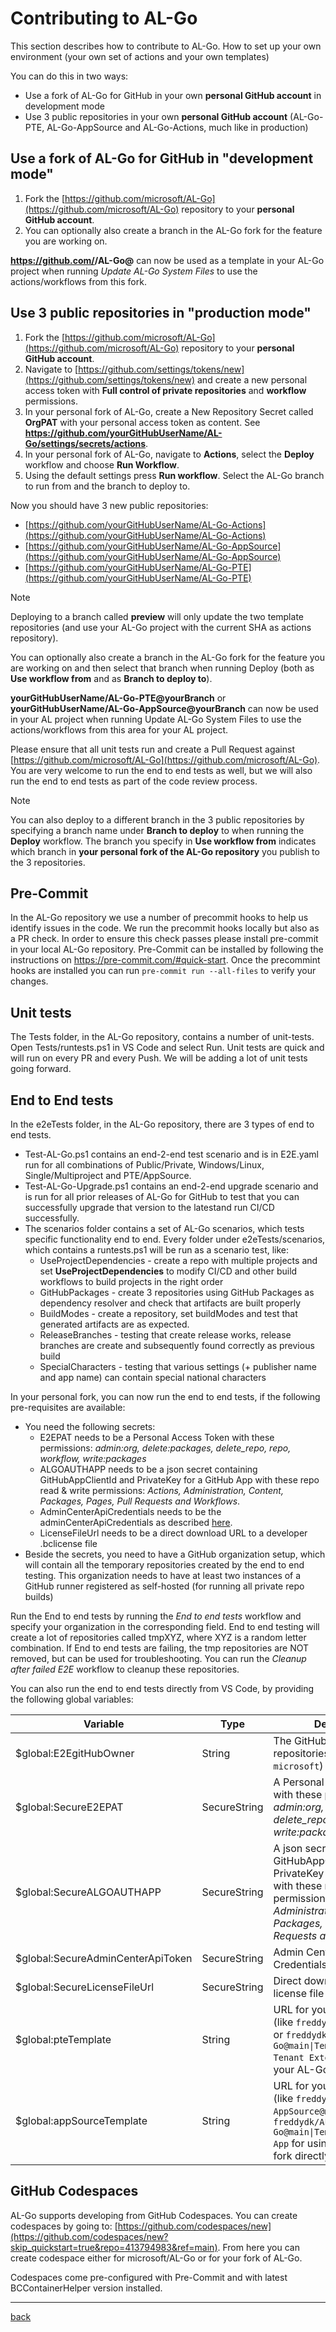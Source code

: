 # Contributing to AL-Go

This section describes how to contribute to AL-Go. How to set up your own environment (your own set of actions and your own templates)

You can do this in two ways:

- Use a fork of AL-Go for GitHub in your own **personal GitHub account** in development mode
- Use 3 public repositories in your own **personal GitHub account** (AL-Go-PTE, AL-Go-AppSource and AL-Go-Actions, much like in production)

## Use a fork of AL-Go for GitHub in "development mode"

1. Fork the [https://github.com/microsoft/AL-Go](https://github.com/microsoft/AL-Go) repository to your **personal GitHub account**.
1. You can optionally also create a branch in the AL-Go fork for the feature you are working on.

**https://github.com/<yourGitHubUserName>/AL-Go@<yourBranch>** can now be used as a template in your AL-Go project when running _Update AL-Go System Files_ to use the actions/workflows from this fork.

## Use 3 public repositories in "production mode"

1. Fork the [https://github.com/microsoft/AL-Go](https://github.com/microsoft/AL-Go) repository to your **personal GitHub account**.
1. Navigate to [https://github.com/settings/tokens/new](https://github.com/settings/tokens/new) and create a new personal access token with **Full control of private repositories** and **workflow** permissions.
1. In your personal fork of AL-Go, create a New Repository Secret called **OrgPAT** with your personal access token as content. See **https://github.com/yourGitHubUserName/AL-Go/settings/secrets/actions**.
1. In your personal fork of AL-Go, navigate to **Actions**, select the **Deploy** workflow and choose **Run Workflow**.
1. Using the default settings press **Run workflow**. Select the AL-Go branch to run from and the branch to deploy to.

Now you should have 3 new public repositories:

- [https://github.com/yourGitHubUserName/AL-Go-Actions](https://github.com/yourGitHubUserName/AL-Go-Actions)
- [https://github.com/yourGitHubUserName/AL-Go-AppSource](https://github.com/yourGitHubUserName/AL-Go-AppSource)
- [https://github.com/yourGitHubUserName/AL-Go-PTE](https://github.com/yourGitHubUserName/AL-Go-PTE)

> [!NOTE]
> Deploying to a branch called **preview** will only update the two template repositories (and use your AL-Go project with the current SHA as actions repository).

You can optionally also create a branch in the AL-Go fork for the feature you are working on and then select that branch when running Deploy (both as **Use workflow from** and as **Branch to deploy to**).

**yourGitHubUserName/AL-Go-PTE@yourBranch** or **yourGitHubUserName/AL-Go-AppSource@yourBranch** can now be used in your AL project when running Update AL-Go System Files to use the actions/workflows from this area for your AL project.

Please ensure that all unit tests run and create a Pull Request against [https://github.com/microsoft/AL-Go](https://github.com/microsoft/AL-Go). You are very welcome to run the end to end tests as well, but we will also run the end to end tests as part of the code review process.

> [!NOTE]
> You can also deploy to a different branch in the 3 public repositories by specifying a branch name under **Branch to deploy** to when running the **Deploy** workflow. The branch you specify in **Use workflow from** indicates which branch in **your personal fork of the AL-Go repository** you publish to the 3 repositories.

## Pre-Commit

In the AL-Go repository we use a number of precommit hooks to help us identify issues in the code. We run the precommit hooks locally but also as a PR check. In order to ensure this check passes please install pre-commit in your local AL-Go repository. Pre-Commit can be installed by following the instructions on https://pre-commit.com/#quick-start. Once the precommint hooks are installed you can run `pre-commit run --all-files` to verify your changes.

## Unit tests

The Tests folder, in the AL-Go repository, contains a number of unit-tests. Open Tests/runtests.ps1 in VS Code and select Run. Unit tests are quick and will run on every PR and every Push. We will be adding a lot of unit tests going forward.

## End to End tests

In the e2eTests folder, in the AL-Go repository, there are 3 types of end to end tests.

- Test-AL-Go.ps1 contains an end-2-end test scenario and is in E2E.yaml run for all combinations of Public/Private, Windows/Linux, Single/Multiproject and PTE/AppSource.
- Test-AL-Go-Upgrade.ps1 contains an end-2-end upgrade scenario and is run for all prior releases of AL-Go for GitHub to test that you can successfully upgrade that version to the latestand run CI/CD successfully.
- The scenarios folder contains a set of AL-Go scenarios, which tests specific functionality end to end. Every folder under e2eTests/scenarios, which contains a runtests.ps1 will be run as a scenario test, like:
  - UseProjectDependencies - create a repo with multiple projects and set **UseProjectDependencies** to modify CI/CD and other build workflows to build projects in the right order
  - GitHubPackages - create 3 repositories using GitHub Packages as dependency resolver and check that artifacts are built properly
  - BuildModes - create a repository, set buildModes and test that generated artifacts are as expected.
  - ReleaseBranches - testing that create release works, release branches are create and subsequently found correctly as previous build
  - SpecialCharacters - testing that various settings (+ publisher name and app name) can contain special national characters

In your personal fork, you can now run the end to end tests, if the following pre-requisites are available:

- You need the following secrets:
  - E2EPAT needs to be a Personal Access Token with these permissions: _admin:org, delete:packages, delete_repo, repo, workflow, write:packages_
  - ALGOAUTHAPP needs to be a json secret containing GitHubAppClientId and PrivateKey for a GitHub App with these repo read & write permissions: _Actions, Administration, Content, Packages, Pages, Pull Requests and Workflows_.
  - AdminCenterApiCredentials needs to be the adminCenterApiCredentials as described [here](CreateOnlineDevEnv2.md).
  - LicenseFileUrl needs to be a direct download URL to a developer .bclicense file
- Beside the secrets, you need to have a GitHub organization setup, which will contain all the temporary repositories created by the end to end testing. This organization needs to have at least two instances of a GitHub runner registered as self-hosted (for running all private repo builds)

Run the End to end tests by running the *End to end tests* workflow and specify your organization in the corresponding field.
End to end testing will create a lot of repositories called tmpXYZ, where XYZ is a random letter combination. If End to end tests are failing, the tmp repositories are NOT removed, but can be used for troubleshooting.
You can run the *Cleanup after failed E2E* workflow to cleanup these repositories.

You can also run the end to end tests directly from VS Code, by providing the following global variables:

|Variable|Type|Description|
|---|---|---|
|$global:E2EgitHubOwner| String | The GitHub owner of the test repositories (like `freddydk` or `microsoft`) |
|$global:SecureE2EPAT| SecureString | A Personal Access Token with these permissions: _admin:org, delete:packages, delete_repo, repo, workflow, write:packages_ |
|$global:SecureALGOAUTHAPP | SecureString | A json secret containing GitHubAppClientId and PrivateKey for a GitHub App with these repo read & write permissions: _Actions, Administration, Content, Packages, Pages, Pull Requests and Workflows_ |
|$global:SecureAdminCenterApiToken| SecureString | Admin Center API Credentials |
|$global:SecureLicenseFileUrl| SecureString | Direct download URL to a license file |
|$global:pteTemplate| String | URL for your PTE template (like `freddyk/AL-Go-PTE@main` or `freddydk/AL-Go@main\|Templates/Per Tenant Extension` for using your AL-Go fork directly) |
|$global:appSourceTemplate| String | URL for your PTE template (like `freddyk/AL-Go-AppSource@main` or `freddydk/AL-Go@main\|Templates/AppSource App` for using your AL-Go fork directly) |

## GitHub Codespaces

AL-Go supports developing from GitHub Codespaces. You can create codespaces by going to: [https://github.com/codespaces/new](https://github.com/codespaces/new?skip_quickstart=true&repo=413794983&ref=main). From here you can create codespace either for microsoft/AL-Go or for your fork of AL-Go.

Codespaces come pre-configured with Pre-Commit and with latest BCContainerHelper version installed.

______________________________________________________________________

[back](../README.md)
